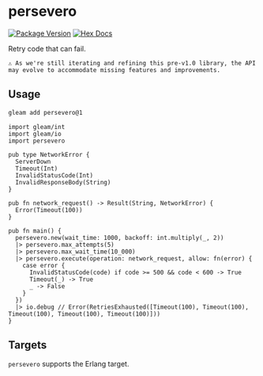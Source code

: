 # persevero

[![Package Version](https://img.shields.io/hexpm/v/persevero)](https://hex.pm/packages/persevero)
[![Hex Docs](https://img.shields.io/badge/hex-docs-ffaff3)](https://hexdocs.pm/persevero/)

Retry code that can fail.

```
⚠️ As we're still iterating and refining this pre-v1.0 library, the API may evolve to accommodate missing features and improvements.
```

## Usage

```sh
gleam add persevero@1
```

```gleam
import gleam/int
import gleam/io
import persevero

pub type NetworkError {
  ServerDown
  Timeout(Int)
  InvalidStatusCode(Int)
  InvalidResponseBody(String)
}

pub fn network_request() -> Result(String, NetworkError) {
  Error(Timeout(100))
}

pub fn main() {
  persevero.new(wait_time: 1000, backoff: int.multiply(_, 2))
  |> persevero.max_attempts(5)
  |> persevero.max_wait_time(10_000)
  |> persevero.execute(operation: network_request, allow: fn(error) {
    case error {
      InvalidStatusCode(code) if code >= 500 && code < 600 -> True
      Timeout(_) -> True
      _ -> False
    }
  })
  |> io.debug // Error(RetriesExhausted([Timeout(100), Timeout(100), Timeout(100), Timeout(100), Timeout(100)]))
}
```

## Targets

`persevero` supports the Erlang target.
